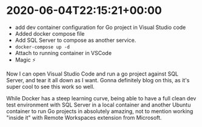 # 2020-06-04T22:15:21&#43;00:00

- add dev container configuration for Go project in Visual Studio code
- Added docker compose file
- Add SQL Server to compose as another service.
- `docker-compose up -d`
- Attach to running container in VSCode
- Magic ⚡

Now I can open Visual Studio Code and run a go project against SQL Server, and tear it all down as I want. Gonna definitely blog on this, as it&#39;s super cool to see this work so well.

While Docker has a steep learning curve, being able to have a full clean dev test environment with SQL Server in a local container and another Ubuntu container to run Go projects in absolutely amazing, not to mention working &#34;inside it&#34; with Remote Workspaces extension from Microsoft.

